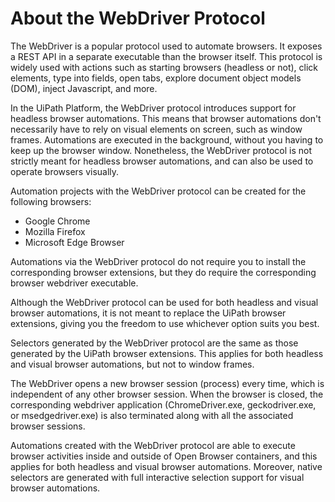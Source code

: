 ﻿# About the WebDriver Protocol

The WebDriver is a popular protocol used to automate browsers. It exposes a REST API in a separate executable than the browser itself. This protocol is widely used with actions such as starting browsers (headless or not), click elements, type into fields, open tabs, explore document object models (DOM), inject Javascript, and more.

In the UiPath Platform, the WebDriver protocol introduces support for headless browser automations. This means that browser automations don't necessarily have to rely on visual elements on screen, such as window frames. Automations are executed in the background, without you having to keep up the browser window. Nonetheless, the WebDriver protocol is not strictly meant for headless browser automations, and can also be used to operate browsers visually.

Automation projects with the WebDriver protocol can be created for the following browsers:

* Google Chrome
* Mozilla Firefox
* Microsoft Edge Browser

Automations via the WebDriver protocol do not require you to install the corresponding browser extensions, but they do require the corresponding browser webdriver executable.

Although the WebDriver protocol can be used for both headless and visual browser automations, it is not meant to replace the UiPath browser extensions, giving you the freedom to use whichever option suits you best.

Selectors generated by the WebDriver protocol are the same as those generated by the UiPath browser extensions. This applies for both headless and visual browser automations, but not to window frames.

The WebDriver opens a new browser session (process) every time, which is independent of any other browser session. When the browser is closed, the corresponding webdriver application (ChromeDriver.exe, geckodriver.exe, or msedgedriver.exe) is also terminated along with all the associated browser sessions.

Automations created with the WebDriver protocol are able to execute browser activities inside and outside of Open Browser containers, and this applies for both headless and visual browser automations. Moreover, native selectors are generated with full interactive selection support for visual browser automations.

